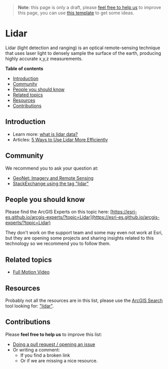 > **Note**: this page is only a draft, please [feel free to help us](#contributions) to improve this page, you can use [this template](https://github.com/esri-es/awesome-arcgis/blob/master/RESOURCE_PAGE_TEMPLATE.md) to get some ideas.

# Lidar
Lidar (light detection and ranging) is an optical remote-sensing technique that uses laser light to densely sample the surface of the earth, producing highly accurate x,y,z measurements.

<!-- START doctoc generated TOC please keep comment here to allow auto update -->
<!-- DON'T EDIT THIS SECTION, INSTEAD RE-RUN doctoc TO UPDATE -->
**Table of contents**

- [Introduction](#introduction)
- [Community](#community)
- [People you should know](#people-you-should-know)
- [Related topics](#related-topics)
- [Resources](#resources)
- [Contributions](#contributions)

<!-- END doctoc generated TOC please keep comment here to allow auto update -->

## Introduction

* Learn more: [what is lidar data?](http://desktop.arcgis.com/en/arcmap/10.3/manage-data/las-dataset/what-is-lidar-data-.htm)
* Articles: [5 Ways to Use Lidar More Efficiently](http://www.esri.com/esri-news/arcuser/summer-2013/5-ways-to-use-lidar-more-efficiently)

## Community

We recommend you to ask your question at:

* [GeoNet: Imagery and Remote Sensing](https://community.esri.com/community/gis/imagery-and-remote-sensing)
* [StackExchange using the tag "lidar"](https://gis.stackexchange.com/questions/tagged/lidar)

## People you should know

Please find the ArcGIS Experts on this topic here: [https://esri-es.github.io/arcgis-experts/?topic=Lidar](https://esri-es.github.io/arcgis-experts/?topic=Lidar)

They don't work on the support team and some may even not work at Esri,
but they are opening some projects and sharing insights related to this
technology so we recommend you to follow them.

## Related topics

* [Full Motion Video](../../../../products/arcgis-desktop/add-ins/full-motion-video/README.md)

## Resources
Probably not all the resources are in this list, please use the [ArcGIS Search](https://esri-es.github.io/arcgis-search/) tool looking for: ["lidar"](https://esri-es.github.io/arcgis-search/?search="lidar"&utm_campaign=awesome-list&utm_source=awesome-list&utm_medium=page).


## Contributions
Please **feel free to help us** to improve this list:

* [Doing a pull request / opening an issue](https://github.com/hhkaos/awesome-arcgis#contributions)
* Or writing a comment:
  * If you find a broken link
  * Or if we are missing a nice resource.

